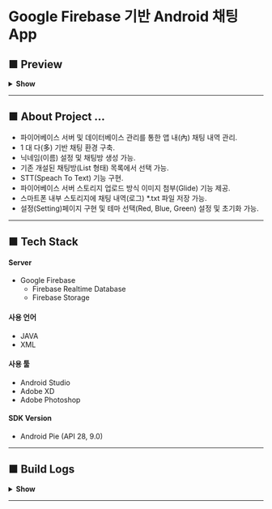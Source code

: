 # Google Firebase 기반 Android 채팅 App

## ■ Preview

<details>
<summary><b>Show</b></summary>
<div markdown="1">

</br>
<figure>
    <div><b><i>■ Launch Application</i></b></div>
    <img src="/README_IMG/Start.gif" alt="앱 시작" width="40%" height="auto" />    
</figure>

</br>
</br>

<figure>
    <div><b><i>■ Enter the Chat Room</i></b></div>
    <img src="/README_IMG/enter_chat_room.gif" alt="채팅방 입장" width="40%" height="auto" />
</figure>

</br>
</br>

<figure>
    <div><b><i>■ Input Images</i></b></div>
    <img src="/README_IMG/input_img.gif" alt="채팅방 입장" width="40%" height="auto" />
</figure>

</br>
</br>

<figure>
    <div><b><i>■ Chagne Application Settings</i></b></div>
    <img src="/README_IMG/app_settings.gif" alt="채팅방 입장" width="40%" height="auto" />
</figure>

</div>
</details>

------------------------------

## ■ About Project ...
- 파이어베이스 서버 및 데이터베이스 관리를 통한 앱 내(內) 채팅 내역 관리.
- 1 대 다(多) 기반 채팅 환경 구축.
- 닉네임(이름) 설정 및 채팅방 생성 가능.
- 기존 개설된 채팅방(List 형태) 목록에서 선택 가능.
- STT(Speach To Text) 기능 구현.
- 파이어베이스 서버 스토리지 업로드 방식 이미지 첨부(Glide) 기능 제공.
- 스마트폰 내부 스토리지에 채팅 내역(로그) *.txt 파일 저장 가능.
- 설정(Setting)페이지 구현 및 테마 선택(Red, Blue, Green) 설정 및 초기화 가능.


------------------------------

## ■ Tech Stack

#### Server
 - Google Firebase
   - Firebase Realtime Database
   - Firebase Storage

#### 사용 언어 
 - JAVA
 - XML

#### 사용 툴
 - Android Studio
 - Adobe XD
 - Adobe Photoshop

#### SDK Version
 - Android Pie (API 28, 9.0)



-------------------------------

## ■ Build Logs
<details>
<summary><b>Show</b></summary>
<div markdown="1">

### [v1.1.5]
 - **시작 화면 하단부에 저작권 관련 문구 추가**
 - **종료 다이얼로그 이미지 추가**
 - **사용자 메뉴얼 다이얼로그 이미지 추가**

### [v1.1.4]
 - **PreferenceFragment 설정 페이지에 '설정 초기화' 버튼 추가**
   - **초기화 버튼 클릭 시에 모든 설정 Default 값으로 변경 (테마 설정 값 복원)**

### [v1.1.3]
 - **채팅방 목록, 채팅방 테마 변경 기능 추가**
    - **SharedPreference 사용**
    - **PreferenceFragment 설정에서 채팅 테마 설정 시 색상 변경 (RED / BLUE / GREEN)**

### [v1.1.2]
 - **채팅방 목록, 채팅방 테마 제작**
    - **Adobe XD 색상별 테마 제작 (레드, 블루, 그린 색상)**
    - **색상 테마 추가로 인한 Drawable 내(內) xml 파일 및 폴더 재정립(리네이밍).**



--------------------------------------------------
### [v1.1.1]
 - **뒤로가기(Back) 버튼 터치 시에 적용 여부 Alert 다이얼로그로 물어보기**
    - **설정 미적용으로 인한 충돌 방지**
    - **Alert 다이얼로그 함수화**
 - **테마 색상 변경 시에 커스텀 다이얼로그 색상도 함께 변경 (사용자 메뉴얼, 종료 다이얼로그)**

### [v1.1.0.1]
 - **앱 테마 색상 변경 기능 추가**
    - **설정모양 버튼 클릭 시에 팝업메뉴 호출로 색상 선택 가능 (RED / BLUE / GREEN)
      (팝업메뉴 대신 PreferenceFragment로도 대체 가능)**
    - **SharedPreference 매소드(Key값에 Value저장) 사용으로 앱 종료 시에도 테마 색상 초기화 없이 설정 유지 가능**

### [v1.1.0.2]
 - **설정 모양 버튼 클릭 시에 PreferenceFragment 페이지로 이동**
    - **테마 색상 선택 시 테마 색상 변경되도록 코드 수정(MainActivity)**

### [v1.0.9]
 - **Adobe XD 색상별 테마 제작 (레드, 블루, 그린 색상)**
 - **색상 테마 추가로 인한 Drawable 내(內) xml 파일 및 폴더 재정립(리네이밍).**



-----------------------------------------------
### [v1.0.8]
 - **Android-Studio 內 엑티비티 폴더별 정리.**
 - **첫 화면(MainStartActivity)에 종료 버튼 추가.**
 - **종료 버튼 또는 기기의 뒤로가기(Back) 버튼 터치시에 "종료하시겠습니까?" 다이얼로그 호출.**
    - **'취소' 시에 다이얼로그 dismiss**
    - **'종료' 시에 앱 종료 (finish)**

### [v1.0.7]
 - **채팅로그를 외부저장소(External Storage)에 저장.**
    - **기존에는 내부저장소(Internal Storage)에 저장되어서 접근에 불편함이 존재.**
    - **기기 기본(Default) 다운로드(Download) 폴더에 "yyyy-MM-dd-HH:mm:ss.txt" 형식으로 저장.**

### [v1.0.6]
 - **앱 실행 시에 권한 설정 팝업 출력**
    - **권한 설정 거부 시에 앱 종료.**

### [v1.0.5]
 - **STT(Speech To Text) 기능 추가**
    - **안드로이드 기본 내장 API 이용. (STT 호출 시 다이얼로그 팝업)**
 - **더 이상 기기 회전에 따른 앱 화면회전이 발생하지 않음.**
    - **매니패스트(Manifest)에서 옵션 추가**
---------------------------------------------
### [v1.0.4]
 - **채팅방 목록 다이얼로그(팝업) 백그라운드 이미지 추가(변경)**
    - **XD로 비율 재작업**

### [v1.0.3]
 - **사용 메뉴얼(설명창) 레이아웃 코드 수정**
    - **외형 변화 X**

### [v1.0.2]
 - **Android-Studio 內 엑티비티 폴더별 정리**
 - **채팅방 목록 다이얼로그(팝업)화**
    - **기존 새로운 레이아웃 호출 방식에서 다이얼로그(팝업) 호출 방식으로.**

### [v1.0.1]
 - **사용 메뉴얼(설명창) 팝업 추가**
    - **물음표(?) 버튼 클릭 시 다이얼로그(팝업) 호출**
    - **메뉴얼 내용 추후 추가 요망**

### [v1.0.0]
 - **프로젝트 이름 변경 (test.myapplication -> lee.woosuk)**
 - **앱 아이콘 제작 (아이콘.PSD)**
 - **레이아웃 배치 오류 수정**

### [v0.9.9]
 - **초기 버전 기반**

</div>
</details>

------------------------------------------
